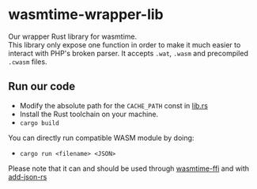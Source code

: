 # wasmtime-wrapper-lib
Our wrapper Rust library for wasmtime. \
This library only expose one function in order to make it much easier to interact with PHP's broken parser.
It accepts `.wat`, `.wasm` and precompiled `.cwasm` files.

## Run our code
- Modify the absolute path for the `CACHE_PATH` const in [lib.rs](src/lib.rs)
- Install the Rust toolchain on your machine.
- `cargo build`

You can directly run compatible WASM module by doing:
- `cargo run <filename> <JSON>`

Please note that it can and should be used through [wasmtime-ffi](../wasmtime-ffi/ffi-wasmtime.php) and with [add-json-rs](../add-json-rs/)